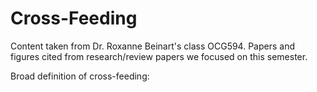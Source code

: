 # Cross-Feeding

Content taken from Dr. Roxanne Beinart's class OCG594. Papers and figures cited from research/review papers we focused on this semester.


Broad definition of cross-feeding:
